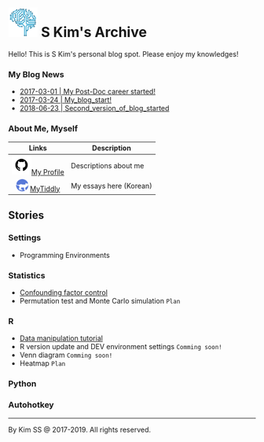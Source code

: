 # <img src="img/favicon.png" width="60px" /> S Kim's Archive

Hello! This is S Kim's personal blog spot. Please enjoy my knowledges!



### My Blog News

- [2017-03-01 | My Post-Doc career started!](https://kisudsoe.github.io/2017-03-01-My_Post-Doc_career_started!.html)
- [2017-03-24 | My_blog_start!](https://kisudsoe.github.io/2017-03-24-My_blog_start!.html)
- [2018-06-23 | Second_version_of_blog_started](https://kisudsoe.github.io/2018-06-23-Second_version_of_blog_started.html)

### About Me, Myself

|                            Links                             | Description             |
| :----------------------------------------------------------: | ----------------------- |
| <img src="img/github-icon.png" height=40px />[My Profile](https://kisudsoe.github.io/README.html) | Descriptions about me   |
| <img src="img/tiddly-icon.png" height=25px /> [MyTiddly](https://kisudsoe.github.io/Tiddly_Ko.html) | My essays here (Korean) |



## Stories

### Settings

- Programming Environments

### Statistics

- [Confounding factor control](https://kisudsoe.github.io/(Stat)_Confounding_factor_control.html)
- Permutation test and Monte Carlo simulation `Plan`

### R

- [Data manipulation tutorial](https://kisudsoe.github.io/(R)_Data_manipulation_tutorial.html)
- R version update and DEV environment settings `Comming soon!`
- Venn diagram `Comming soon!`
- Heatmap `Plan`

### Python

### Autohotkey



---

By Kim SS @ 2017-2019. All rights reserved.